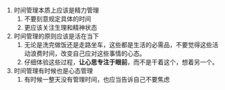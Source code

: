 1. 时间管理本质上应该是精力管理
	1. 不要刻意规定具体的时间
	2. 更应该关注生理和精神状态
2. 时间管理的原则应该是活在当下
	1. 无论是洗完做饭还是走路坐车，这些都是生活的必需品，不要觉得这些活动浪费时间，改变自己应对这些事情的心态。
	2. 仔细体验这些过程，**让心思专注于眼前**，而不是干着这个，想着另一个。
3. 时间管理有时候也是心态管理
	1. 有时候一整天没有管理时间，也应当告诉自己不要焦虑